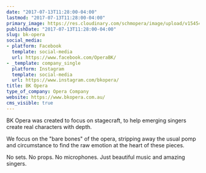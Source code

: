 ```yaml
---
date: "2017-07-13T11:28:00-04:00"
lastmod: "2017-07-13T11:28:00-04:00"
primary_image: https://res.cloudinary.com/schmopera/image/upload/v1545409169/media/webhook-uploads/1499959652589/BKO-Logo.jpg.jpg
publishDate: "2017-07-13T11:28:00-04:00"
slug: bk-opera
social_media:
- platform: Facebook
  template: social-media
  url: https://www.facebook.com/OperaBK/
- _template: company_single
  platform: Instagram
  template: social-media
  url: https://www.instagram.com/bkopera/
title: BK Opera
type_of_company: Opera Company
website: https://www.bkopera.com.au/
cms_visible: true
---
```


BK Opera was created to focus on stagecraft, to help emerging singers create real characters with depth. 

We focus on the "bare bones" of the opera, stripping away the usual pomp and circumstance to find the raw emotion at the heart of these pieces.
 
No sets. No props. No microphones. Just beautiful music and amazing singers.
